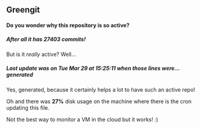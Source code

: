 ## Greengit

#### Do you wonder why this repository is so active?

##### After all it has 27403 commits!

But is it *really* active? Well...

##### Last update was on Tue Mar 29 at 15:25:11 when those lines were... generated

Yes, generated, because it certainly helps a lot to have such an active repo!

Oh and there was **27%** disk usage on the machine
where there is the cron updating this file.

Not the best way to monitor a VM in the cloud but it works! :)
